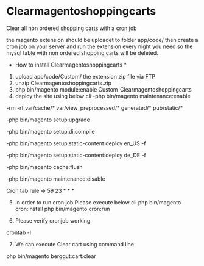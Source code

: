 # Clearmagentoshoppingcarts
Clear all non ordered shopping carts with a cron job

the magento extension should be uploadet to folder app/code/
then create a cron job on your server and run the extension every night you need so the mysql table with non ordered shopping carts will be deleted.

* How to install Clearmagentoshoppingcarts *

1. upload app/code/Custom/ the extension zip file via FTP
2. unzip Clearmagentoshoppingcarts.zip
3. php bin/magento module:enable Custom_Clearmagentoshoppingcarts
4. deploy the site using below cli
 -php bin/magento maintenance:enable
 
 -rm -rf var/cache/* var/view_preprocessed/* generated/* pub/static/*
 
 -php bin/magento setup:upgrade
 
 -php bin/magento setup:di:compile
 
 -php bin/magento setup:static-content:deploy en_US -f
 
 -php bin/magento setup:static-content:deploy de_DE -f
 
 -php bin/magento cache:flush
 
 -php bin/magento maintenance:disable
 
Cron tab rule => 59 23 * * *

5. In order to run cron job
 Please execute below cli
 php bin/magento cron:install
 php bin/magento cron:run
 
6. Please verify cronjob working

 crontab -l
 
7. We can execute Clear cart using command line

php bin/magento berggut:cart:clear


 


